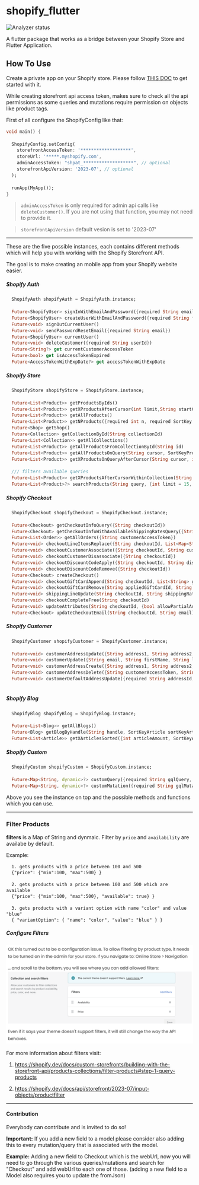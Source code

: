 # shopify_flutter

![Analyzer status](https://github.com/imsujan276/shopify_flutter/actions/workflows/analyzer.yml/badge.svg)

A flutter package that works as a bridge between your Shopify Store and Flutter Application.

## How To Use

Create a private app on your Shopify store. Please follow [THIS DOC](https://shopify.dev/docs/storefront-api/getting-started) to get started with it.

While creating storefront api access token, makes sure to check all the api permissions as some queries and mutations require permission on objects like product tags.

First of all configure the ShopifyConfig like that:

```dart
void main() {
  
  ShopifyConfig.setConfig(
    storefrontAccessToken: '*******************',
    storeUrl: '*****.myshopify.com',
    adminAccessToken: "shpat_*******************", // optional
    storefrontApiVersion: '2023-07', // optional
  );
  
  runApp(MyApp());
}
```

> `adminAccessToken` is only required for admin api calls like `deleteCustomer()`. 
If you are not using that function, you may not need to provide it.

> `storefrontApiVersion` default vesion is set to '2023-07'

<hr>

These are the five possible instances, each contains different methods which will help you with working with the Shopify Storefront API.

The goal is to make creating an mobile app from your Shopify website easier.

##### Shopify Auth
```dart
  ShopifyAuth shopifyAuth = ShopifyAuth.instance;

  Future<ShopifyUser> signInWithEmailAndPassword({required String email, required String password})
  Future<ShopifyUser> createUserWithEmailAndPassword({required String firstName, required String lastName, required String email, required String password, String? phone, bool? acceptsMarketing})
  Future<void> signOutCurrentUser()
  Future<void> sendPasswordResetEmail({required String email})
  Future<ShopifyUser> currentUser()
  Future<void> deleteCustomer({required String userId})
  Future<String?> get currentCustomerAccessToken
  Future<bool> get isAccessTokenExpired
  Future<AccessTokenWithExpDate?> get accessTokenWithExpDate
```

##### Shopify Store
```dart    
  ShopifyStore shopifyStore = ShopifyStore.instance;

  Future<List<Product>> getProductsByIds()
  Future<List<Product>> getXProductsAfterCursor(int limit,String startCursor)
  Future<List<Product>> getAllProducts()
  Future<List<Product>> getNProducts({required int n, required SortKey sortKey})
  Future<Shop> getShop()
  Future<Collection> getCollectionById(String collectionId)
  Future<List<Collection>> getAllCollections()
  Future<List<Product>> getAllProductsFromCollectionById(String id)
  Future<List<Product>> getAllProductsOnQuery(String cursor, SortKeyProduct sortKey, String query)
  Future<List<Product>> getXProductsOnQueryAfterCursor(String cursor, int limit, SortKeyProduct sortKey, String query)

  /// filters available queries
  Future<List<Product>> getXProductsAfterCursorWithinCollection(String id, int limit, String startCursor, SortKeyProduct sortKey, Map<String, dynamic>? filters)
  Future<List<Product>?> searchProducts(String query, {int limit = 15, String? startCursor, SearchSortKeys sortKey = SearchSortKeys.RELEVANCE, bool reverse = false, Map<String, dynamic>? filters})
```

##### Shopify Checkout
```dart
  ShopifyCheckout shopifyCheckout = ShopifyCheckout.instance;

  Future<Checkout> getCheckoutInfoQuery({String checkoutId})
  Future<Checkout> getCheckoutInfoWithAvailableShippingRatesQuery({String checkoutId})
  Future<List<Order>> getAllOrders({String customerAccessToken})
  Future<void> checkoutLineItemsReplace({String checkoutId, List<Map<String,dynamic>> checkoutLineItems})
  Future<void> checkoutCustomerAssociate({String checkoutId, String customerAccessToken}) 
  Future<void> checkoutCustomerDisassociate({String checkoutId})
  Future<void> checkoutDiscountCodeApply({String checkoutId, String discountCode})
  Future<void> checkoutDiscountCodeRemove({String checkoutId})
  Future<Checkout> createCheckout()
  Future<void> checkoutGiftCardAppend(String checkoutId, List<String> giftCardCodes)
  Future<void> checkoutGiftCardRemove(String appliedGiftCardId, String checkoutId)
  Future<void> shippingLineUpdate(String checkoutId, String shippingRateHandle)
  Future<void> checkoutCompleteFree(String checkoutId)
  Future<void> updateAttributes(String checkoutId, {bool allowPartialAddresses, Map<String, String> customAttributes, String note})
  Future<Checkout> updateCheckoutEmail(String checkoutId, String email)
```

##### Shopify Customer
```dart
  ShopifyCustomer shopifyCustomer = ShopifyCustomer.instance;

  Future<void> customerAddressUpdate({String address1, String address2, String company, String city, String country, String firstName, String lastName, String phone, String province, String zip, String customerAccessToken, id})
  Future<void> customerUpdate({String email, String firstName, String lastName, String password, String phoneNumber, String customerAccessToken, bool acceptsMarketing})
  Future<void> customerAddressCreate({String address1, String address2, String company, String city, String country, String firstName, String lastName, String phone, String province, String zip, String customerAccessToken})
  Future<void> customerAddressDelete({String customerAccessToken, String addressId})
  Future<void> customerDefaultAddressUpdate({required String addressId, required String customerAccessToken})
       
```

##### Shopify Blog
```dart
  ShopifyBlog shopifyBlog = ShopifyBlog.instance;

  Future<List<Blog>> getAllBlogs()
  Future<Blog> getBlogByHandle(String handle, SortKeyArticle sortKeyArticle)
  Future<List<Article>> getXArticlesSorted({int articleAmount, SortKeyArticle sortKeyArticle})
```

##### Shopify Custom
```dart
  ShopifyCustom shopifyCustom = ShopifyCustom.instance;

  Future<Map<String, dynamic>?> customQuery({required String gqlQuery, Map<String, dynamic> variables = const {}, bool adminAccess = false})
  Future<Map<String, dynamic>?> customMutation({required String gqlMutation, Map<String, dynamic> variables = const {}, bool adminAccess = false})
```

Above you see the instance on top and the possible methods and functions which you can use.

<hr>

### Filter Products

**filters** is a Map of String and dynmaic. Filter by `price` and `availability` are availabe by default.

Example:
```
  1. gets products with a price between 100 and 500
  {"price": {"min":100, "max":500} } 
  
  2. gets products with a price between 100 and 500 which are available
  {"price": {"min":100, "max":500}, "available": true} } 

  3. gets products with a variant option with name "color" and value "blue"
  { "variantOption": { "name": "color", "value": "blue" } } 
```

##### Configure Filters
![Configure Filters](example/screenshot/how_to_filter.png)
  
For more information about filters visit:
  
  1. https://shopify.dev/docs/custom-storefronts/building-with-the-storefront-api/products-collections/filter-products#step-1-query-products
  
  2. https://shopify.dev/docs/api/storefront/2023-07/input-objects/productfilter

<hr>

#### Contribution

Everybody can contribute and is invited to do so!

**Important:** 
If you add a new field to a model please consider also adding this to every mutation/query that is associated with the model.

**Example:** Adding a new field to Checkout which is the webUrl, now you will need to go through the various queries/mutations and search for "Checkout" and add webUrl to each one of those.
(adding a new field to a Model also requires you to update the fromJson)
